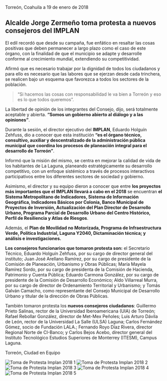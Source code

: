 
Torreón, Coahuila a 19 de enero de 2018

## Alcalde Jorge Zermeño toma protesta a nuevos consejeros del IMPLAN

El edil recordó que desde su campaña, fue enfático en resaltar las cosas positivas que deben permanecer a largo plazo como el caso de este órgano, con la finalidad de que el municipio se adapte y desarrolle conforme al crecimiento mundial, extendiendo su competitividad.

Afirmó que es necesario trabajar por la dignidad de todos los ciudadanos y para ello es necesario que las labores que se ejerzan desde cada trinchera, se realicen bajo un esquema que favorezca a todos los sectores de la población.

> “Si hacemos las cosas con responsabilidad le va bien a Torreón y eso es lo que todos queremos”.

La libertad de opinión de los integrantes del Consejo, dijo, será totalmente aceptable y abierta. **“Somos un gobierno abierto al diálogo y a las opiniones”**.

Durante la sesión, el director ejecutivo del **IMPLAN**, Eduardo Holguín Zehfuss, dio a conocer que esta institución **“es el órgano técnico, consultivo, auxiliar y descentralizado de la administración pública municipal que coordina los procesos de planeación integral para el desarrollo de Torreón”**.

Informó que la misión del mismo, se centra en mejorar la calidad de vida de los habitantes de La Laguna, planeando estratégicamente su desarrollo competitivo, con un enfoque sistémico a través de procesos interactivos participativos entre los diferentes sectores de sociedad y gobierno.

Asimismo, el director y su equipo dieron a conocer que entre **los proyectos más importantes que el IMPLAN llevará a cabo en el 2018** se encuentran **el Sistema Metropolitano de Indicadores, Sistema de Información Geográfica, Indicadores Básicos por Colonia, Banco Municipal de Proyectos de Inversión, Actualización del Plan Director de Desarrollo Urbano, Programa Parcial de Desarrollo Urbano del Centro Histórico, Perfil de Resiliencia y Atlas de Riesgos**.

Además, el **Plan de Movilidad no Motorizada, Programa de Infraestructura Verde, Política Industrial, Laguna Y2040, Dictaminación técnica; y análisis e investigaciones.**

**Los consejeros funcionarios que tomaron protesta son:** el Secretario Técnico, Eduardo Holguín Zehfuss, por su cargo de director general del instituto; Juan José Arellano Ramírez, por su cargo de presidente de la Comisión de Planeación, Urbanismo y Obras Públicas; María Mayela Ramírez Sordo, por su cargo de presidenta de la Comisión de Hacienda, Patrimonio y Cuenta Pública; Eduardo Carmona González, por su cargo de presidente de la Comisión de Desarrollo Económico; Aldo Villarreal Murra, por su cargo de director de Ordenamiento Territorial y Urbanismo; y Tomás Galván Camacho, como representante del Consejo Municipal de Desarrollo Urbano y titular de la dirección de Obras Públicas.

También tomaron protesta los **nuevos consejeros ciudadanos**: Guillermo Prieto Salinas, rector de la Universidad Iberoamericana (UIA) de Torreón; Rafael Rebollar González, director de Met-Mex Peñoles; Luis Arturo Dávila de León, rector de la Universidad La Salle  (ULSA) Laguna; Carlos Fernández Gómez, socio de Fundación LALA.; Fernando Royo Díaz Rivera, director Regional Norte de CI-Banco; y Carlos Bejos Acebo, director general del Instituto Tecnológico Estudios Superiores de Monterrey (ITESM), Campus Laguna.

Torreón, Ciudad en Equipo

<img class="img-responsive" src="toma-protesta-implan-2018/toma-protesta-2018-01.jpg" alt="Toma de Protesta Implan 2018 1">

<img class="img-responsive" src="toma-protesta-implan-2018/toma-protesta-2018-02.jpg" alt="Toma de Protesta Implan 2018 2">

<img class="img-responsive" src="toma-protesta-implan-2018/toma-protesta-2018-03.jpg" alt="Toma de Protesta Implan 2018 3">

<img class="img-responsive" src="toma-protesta-implan-2018/toma-protesta-2018-04.jpg" alt="Toma de Protesta Implan 2018 4">

<img class="img-responsive" src="toma-protesta-implan-2018/toma-protesta-2018-05.jpg" alt="Toma de Protesta Implan 2018 5">
